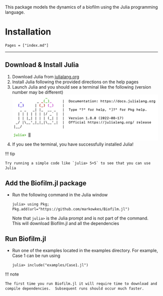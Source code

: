 This package models the dynamics of a biofilm using the Julia programming language.  

# Installation 
```@contents
Pages = ["index.md"]
```
---

## Download & Install Julia

1. Download Julia from [julialang.org](https://julialang.org/downloads/)
2. Install Julia following the provided directions on the help pages
3. Launch Julia and you should see a terminal like the following (version number may be different)
![Julia REPL](images/juliaREPL.png)
4. If you see the terminal, you have successfully installed Julia!

!!! tip

    Try running a simple code like `julia> 5+5` to see that you can use Julia

## Add the Biofilm.jl package

- Run the following command in the Julia window

  ```
  julia> using Pkg; Pkg.add(url="https://github.com/markowkes/Biofilm.jl")
  ```
  Note that `julia>` is the Julia prompt and is not part of the command.  This will download Biofilm.jl and all the dependencies


## Run Biofilm.jl

  - Run one of the examples located in the examples directory.  For example, Case 1 can be run using 

    ```
    julia> include("examples/Case1.jl")
    ```
    
!!! note

    The first time you run Biofilm.jl it will require time to download and compile dependencies.  Subsequent runs should occur much faster. 

